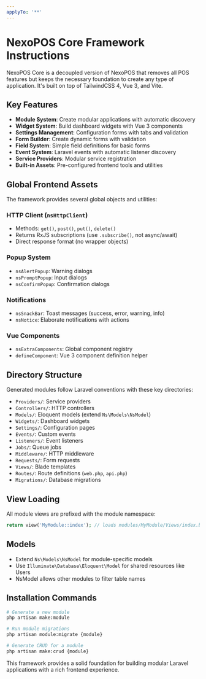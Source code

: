 ```yaml
---
applyTo: '**'
---
```


# NexoPOS Core Framework Instructions

NexoPOS Core is a decoupled version of NexoPOS that removes all POS features but keeps the necessary foundation to create any type of application. It's built on top of TailwindCSS 4, Vue 3, and Vite.

## Key Features

- **Module System**: Create modular applications with automatic discovery
- **Widget System**: Build dashboard widgets with Vue 3 components
- **Settings Management**: Configuration forms with tabs and validation
- **Form Builder**: Create dynamic forms with validation
- **Field System**: Simple field definitions for basic forms
- **Event System**: Laravel events with automatic listener discovery
- **Service Providers**: Modular service registration
- **Built-in Assets**: Pre-configured frontend tools and utilities

## Global Frontend Assets

The framework provides several global objects and utilities:

### HTTP Client (`nsHttpClient`)
- Methods: `get()`, `post()`, `put()`, `delete()`
- Returns RxJS subscriptions (use `.subscribe()`, not async/await)
- Direct response format (no wrapper objects)

### Popup System
- `nsAlertPopup`: Warning dialogs
- `nsPromptPopup`: Input dialogs
- `nsConfirmPopup`: Confirmation dialogs

### Notifications
- `nsSnackBar`: Toast messages (success, error, warning, info)
- `nsNotice`: Elaborate notifications with actions

### Vue Components
- `nsExtraComponents`: Global component registry
- `defineComponent`: Vue 3 component definition helper

## Directory Structure

Generated modules follow Laravel conventions with these key directories:
- `Providers/`: Service providers
- `Controllers/`: HTTP controllers
- `Models/`: Eloquent models (extend `Ns\Models\NsModel`)
- `Widgets/`: Dashboard widgets
- `Settings/`: Configuration pages
- `Events/`: Custom events
- `Listeners/`: Event listeners
- `Jobs/`: Queue jobs
- `Middleware/`: HTTP middleware
- `Requests/`: Form requests
- `Views/`: Blade templates
- `Routes/`: Route definitions (`web.php`, `api.php`)
- `Migrations/`: Database migrations

## View Loading

All module views are prefixed with the module namespace:

```php
return view('MyModule::index'); // loads modules/MyModule/Views/index.blade.php
```

## Models

- Extend `Ns\Models\NsModel` for module-specific models
- Use `Illuminate\Database\Eloquent\Model` for shared resources like Users
- NsModel allows other modules to filter table names

## Installation Commands

```bash
# Generate a new module
php artisan make:module

# Run module migrations
php artisan module:migrate {module}

# Generate CRUD for a module
php artisan make:crud {module}
```

This framework provides a solid foundation for building modular Laravel applications with a rich frontend experience.
